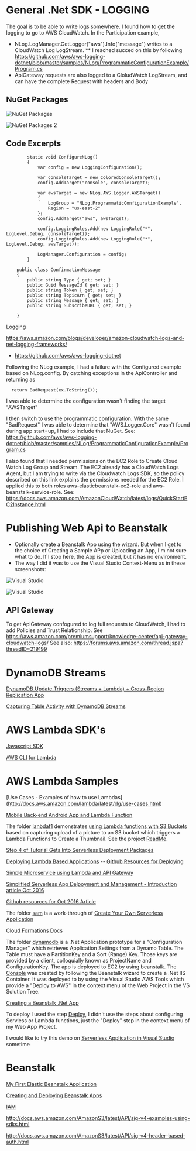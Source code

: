 # General .Net SDK - LOGGING
The goal is to be able to write logs somewhere.  I found how to get the logging to go to AWS CloudWatch.  In the Participation example, 
* NLog.LogManager.GetLogger("aws").Info("message") writes to a CloudWatch Log LogStream.
** I reached succed on this by following https://github.com/aws/aws-logging-dotnet/blob/master/samples/NLog/ProgrammaticConfigurationExample/Program.cs
* ApiGateway requests are also logged to a CloludWatch LogStream, and can have the complete Request with headers and Body

## NuGet Packages
![NuGet Packages](./images/Logging_NuGetPackages.png)

![NuGet Packages 2](./images/Logging_NuGetPackages2.png)


## Code Excerpts
````Configuring NLog
        static void ConfigureNLog()
        {
            var config = new LoggingConfiguration();

            var consoleTarget = new ColoredConsoleTarget();
            config.AddTarget("console", consoleTarget);

            var awsTarget = new NLog.AWS.Logger.AWSTarget()
            {
                LogGroup = "NLog.ProgrammaticConfigurationExample",
                Region = "us-east-2"
            };
            config.AddTarget("aws", awsTarget);

            config.LoggingRules.Add(new LoggingRule("*", LogLevel.Debug, consoleTarget));
            config.LoggingRules.Add(new LoggingRule("*", LogLevel.Debug, awsTarget));

            LogManager.Configuration = config;
        }
````

```` Confirmation POST Body Payload
    public class ConfirmationMessage
    {
        public string Type { get; set; }
        public Guid MessageId { get; set; }
        public string Token { get; set; }
        public string TopicArn { get; set; }
        public string Message { get; set; }
        public string SubscribeURL { get; set; }

    }
````


[Logging](https://aws.amazon.com/blogs/developer/logging-with-the-aws-sdk-for-net/)

https://aws.amazon.com/blogs/developer/amazon-cloudwatch-logs-and-net-logging-frameworks/

* https://github.com/aws/aws-logging-dotnet

Following the NLog example, I had a failure with the Configured example based on NLog.config.  By catching exceptions in the ApiController and returning as
````
  return BadRequest(ex.ToString());
````
I was able to determine the configuration wasn't finding the target "AWSTarget"

I then switch to use the programmatic configuration.  With the same "BadRequest" I was able to determine that "AWS.Logger.Core" wasn't found during app start=up, I had to include that NuGet.  See: https://github.com/aws/aws-logging-dotnet/blob/master/samples/NLog/ProgrammaticConfigurationExample/Program.cs

I also found that I needed permissions on the EC2 Role to Create Cloud Watch Log Group and Stream. The EC2 already has a CloudWatch Logs Agent, but I am trying to write via the Cloudwatch Logs SDK, so the policy described on this link explains the permissions needed for the EC2 Role.  I applied this to both roles aws-elasticbeanstalk-ec2-role and aws-beanstalk-service-role. See: https://docs.aws.amazon.com/AmazonCloudWatch/latest/logs/QuickStartEC2Instance.html

# Publishing Web Api to Beanstalk
* Optionally create a Beanstalk App using the wizard.  But when I get to the choice of Creating a Sample APp or Uploading an App, I'm not sure what to do.  If I stop here, the App is created, but it has no environment.  
* The way I did it was to use the Visual Studio Context-Menu as in these screenshots:

![Visual Studio](./images/Publishing_Step1.png)

![Visual Studio](./images/Publishing_Step2.png)


## API Gateway
To get ApiGateway confogured to log full requests to CloudWatch, I had to add Policies and Trust Relationship.  See https://aws.amazon.com/premiumsupport/knowledge-center/api-gateway-cloudwatch-logs/   See also: https://forums.aws.amazon.com/thread.jspa?threadID=219199



# DynamoDB Streams

[DynamoDB Update Triggers (Streams + Lambda) + Cross-Region Replication App](https://aws.amazon.com/blogs/aws/dynamodb-update-triggers-streams-lambda-cross-region-replication-app/)

[Capturing Table Activity with DynamoDB Streams](http://docs.aws.amazon.com/amazondynamodb/latest/developerguide/Streams.html)

# AWS Lambda SDK's
[Javascript SDK](http://docs.aws.amazon.com/AWSJavaScriptSDK/latest/AWS/S3.html)

[AWS CLI for Lambda](http://docs.aws.amazon.com/cli/latest/reference/lambda/index.html#available-commands)


# AWS Lambda Samples
[Use Cases - Examples of how to use Lambdas]
(http://docs.aws.amazon.com/lambda/latest/dg/use-cases.html)

[Mobile Back-end Android App and Lambda Function](http://docs.aws.amazon.com/lambda/latest/dg/with-on-demand-custom-android-example.html)

The folder [lanbdaf1](./lambdaf1) demonstrates [using Lambda functions with S3 Buckets](http://docs.aws.amazon.com/lambda/latest/dg/with-s3-example.html) based on capturing upload of a picture to an S3 bucket which triggers a Lambda Functions to Create a Thumbnail.  See the project [ReadMe](./lambdaf1/README.md).

[Step 4 of Tutorial Gets Into Serverless Deployment Packages](http://docs.aws.amazon.com/lambda/latest/dg/with-s3-example-use-app-spec.html)

[Deploying Lambda Based Applications](http://docs.aws.amazon.com/lambda/latest/dg/deploying-lambda-apps.html)
 -- [Github Resources for Deploying](https://github.com/awslabs/serverless-application-model/blob/master/versions/2016-10-31.md)

[Simple Microservice using Lambda and API Gateway](http://docs.aws.amazon.com/lambda/latest/dg/with-on-demand-https-example-configure-event-source_1.html)

[Simplified Serverless App Delpoyment and Management - Introduction article Oct 2016](https://aws.amazon.com/blogs/compute/introducing-simplified-serverless-application-deplyoment-and-management/)

[Github resources for Oct 2016 Article](https://github.com/awslabs/serverless-application-model/blob/master/examples/2016-10-31/s3_processor/template.yaml)

The folder [sam](./sam) is a work-through of [Create Your Own Serverless Application](http://docs.aws.amazon.com/lambda/latest/dg/serverless-deploy-wt.html) 

[Cloud Formations Docs](http://docs.aws.amazon.com/AWSCloudFormation/latest/UserGuide/Welcome.html)

The folder [dynamodb](./dynamodb) is a .Net Application prototype for a "Configuration Manager" which retrieves Application Settings from a Dynamo Table.  The Table must have a PartitionKey and a Sort (Range) Key.  Those keys are provided by a client, colloquially known as ProjectName and ConfigurationKey.  The app is deployed to EC2 by using beanstalk.  The [Console](https://us-east-2.console.aws.amazon.com/elasticbeanstalk/home?region=us-east-2#/applications) was created by following the Beanstalk wizard to create a .Net IIS Container.  It was deployed to by using the Visual Studio AWS Tools which provide a "Deploy to AWS" in the context menu of the Web Project in the VS Solution Tree.

[Creating a Beanstalk .Net App](http://docs.aws.amazon.com/elasticbeanstalk/latest/dg/create_deploy_NET.quickstart.html)

To deploy I used the step [Deploy](https://aws.amazon.com/blogs/developer/deploy-an-existing-asp-net-core-web-api-to-aws-lambda/), I didn't use the steps about configuring Servless or Lambda functions, just the "Deploy" step in the context menu of my Web App Project.

I would like to try this demo on [Serverless Application in Visual Studio](https://aws.amazon.com/blogs/developer/aws-serverless-applications-in-visual-studio/) sometime



# Beanstalk
[My First Elastic Beanstalk Application](https://us-west-2.console.aws.amazon.com/elasticbeanstalk/home?region=us-west-2#/application/versions?applicationName=My%20First%20Elastic%20Beanstalk%20Application)

[Creating and Deploying Beanstalk Apps](http://docs.aws.amazon.com/elasticbeanstalk/latest/dg/create_deploy_Java.html)


[IAM](https://console.aws.amazon.com/iam/home?region=us-west-2#/users)


http://docs.aws.amazon.com/AmazonS3/latest/API/sig-v4-examples-using-sdks.html

http://docs.aws.amazon.com/AmazonS3/latest/API/sig-v4-header-based-auth.html


